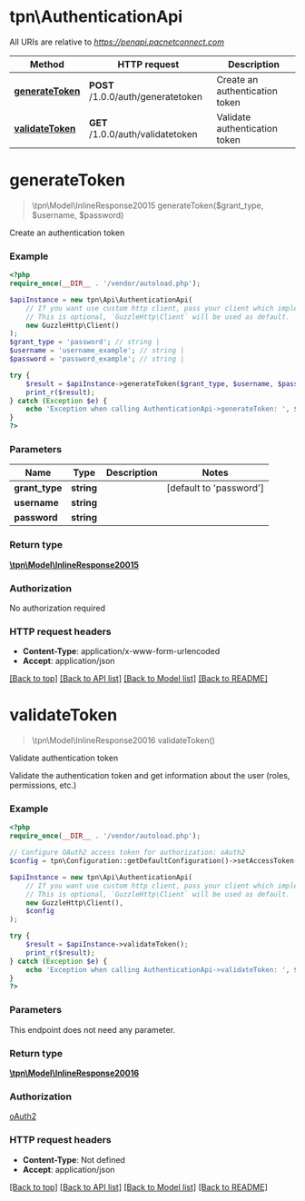 # tpn\AuthenticationApi

All URIs are relative to *https://penapi.pacnetconnect.com*

Method | HTTP request | Description
------------- | ------------- | -------------
[**generateToken**](AuthenticationApi.md#generateToken) | **POST** /1.0.0/auth/generatetoken | Create an authentication token
[**validateToken**](AuthenticationApi.md#validateToken) | **GET** /1.0.0/auth/validatetoken | Validate authentication token


# **generateToken**
> \tpn\Model\InlineResponse20015 generateToken($grant_type, $username, $password)

Create an authentication token

### Example
```php
<?php
require_once(__DIR__ . '/vendor/autoload.php');

$apiInstance = new tpn\Api\AuthenticationApi(
    // If you want use custom http client, pass your client which implements `GuzzleHttp\ClientInterface`.
    // This is optional, `GuzzleHttp\Client` will be used as default.
    new GuzzleHttp\Client()
);
$grant_type = 'password'; // string | 
$username = 'username_example'; // string | 
$password = 'password_example'; // string | 

try {
    $result = $apiInstance->generateToken($grant_type, $username, $password);
    print_r($result);
} catch (Exception $e) {
    echo 'Exception when calling AuthenticationApi->generateToken: ', $e->getMessage(), PHP_EOL;
}
?>
```

### Parameters

Name | Type | Description  | Notes
------------- | ------------- | ------------- | -------------
 **grant_type** | **string**|  | [default to &#39;password&#39;]
 **username** | **string**|  |
 **password** | **string**|  |

### Return type

[**\tpn\Model\InlineResponse20015**](../Model/InlineResponse20015.md)

### Authorization

No authorization required

### HTTP request headers

 - **Content-Type**: application/x-www-form-urlencoded
 - **Accept**: application/json

[[Back to top]](#) [[Back to API list]](../../README.md#documentation-for-api-endpoints) [[Back to Model list]](../../README.md#documentation-for-models) [[Back to README]](../../README.md)

# **validateToken**
> \tpn\Model\InlineResponse20016 validateToken()

Validate authentication token

Validate the authentication token and get information about the user (roles, permissions, etc.)

### Example
```php
<?php
require_once(__DIR__ . '/vendor/autoload.php');

// Configure OAuth2 access token for authorization: oAuth2
$config = tpn\Configuration::getDefaultConfiguration()->setAccessToken('YOUR_ACCESS_TOKEN');

$apiInstance = new tpn\Api\AuthenticationApi(
    // If you want use custom http client, pass your client which implements `GuzzleHttp\ClientInterface`.
    // This is optional, `GuzzleHttp\Client` will be used as default.
    new GuzzleHttp\Client(),
    $config
);

try {
    $result = $apiInstance->validateToken();
    print_r($result);
} catch (Exception $e) {
    echo 'Exception when calling AuthenticationApi->validateToken: ', $e->getMessage(), PHP_EOL;
}
?>
```

### Parameters
This endpoint does not need any parameter.

### Return type

[**\tpn\Model\InlineResponse20016**](../Model/InlineResponse20016.md)

### Authorization

[oAuth2](../../README.md#oAuth2)

### HTTP request headers

 - **Content-Type**: Not defined
 - **Accept**: application/json

[[Back to top]](#) [[Back to API list]](../../README.md#documentation-for-api-endpoints) [[Back to Model list]](../../README.md#documentation-for-models) [[Back to README]](../../README.md)

